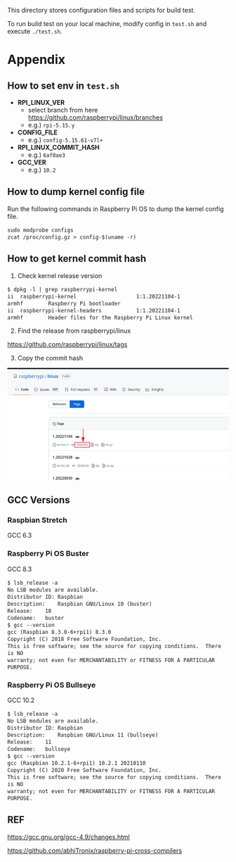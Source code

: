 This directory stores configuration files and scripts for build test.

To run build test on your local machine, modify config in  `test.sh` and execute `./test.sh`.

# Appendix

## How to set env in `test.sh`

* **RPI_LINUX_VER**
  * select branch from here https://github.com/raspberrypi/linux/branches
  * e.g.) `rpi-5.15.y`
* **CONFIG_FILE**
  * e.g.) `config-5.15.61-v7l+`
* **RPI_LINUX_COMMIT_HASH**
  * e.g.) `6af8ae3`
* **GCC_VER**
  * e.g.) `10.2`

## How to dump kernel config file

Run the following commands in Raspberry Pi OS to dump the kernel config file.

```
sudo modprobe configs
zcat /proc/config.gz > config-$(uname -r)
```

## How to get kernel commit hash

1. Check kernel release version

```
$ dpkg -l | grep raspberrypi-kernel
ii  raspberrypi-kernel                   1:1.20221104-1                   armhf        Raspberry Pi bootloader
ii  raspberrypi-kernel-headers           1:1.20221104-1                   armhf        Header files for the Raspberry Pi Linux kernel
```

2. Find the release from raspberrypi/linux

https://github.com/raspberrypi/linux/tags

3. Copy the commit hash

![](./docs/images/rpi_linux_commit_hash.png)

## GCC Versions

### Raspbian Stretch

GCC 6.3

### Raspberry Pi OS Buster

GCC 8.3

```
$ lsb_release -a
No LSB modules are available.
Distributor ID:	Raspbian
Description:	Raspbian GNU/Linux 10 (buster)
Release:	10
Codename:	buster
$ gcc --version
gcc (Raspbian 8.3.0-6+rpi1) 8.3.0
Copyright (C) 2018 Free Software Foundation, Inc.
This is free software; see the source for copying conditions.  There is NO
warranty; not even for MERCHANTABILITY or FITNESS FOR A PARTICULAR PURPOSE.
```

### Raspberry Pi OS Bullseye

GCC 10.2

```
$ lsb_release -a
No LSB modules are available.
Distributor ID:	Raspbian
Description:	Raspbian GNU/Linux 11 (bullseye)
Release:	11
Codename:	bullseye
$ gcc --version
gcc (Raspbian 10.2.1-6+rpi1) 10.2.1 20210110
Copyright (C) 2020 Free Software Foundation, Inc.
This is free software; see the source for copying conditions.  There is NO
warranty; not even for MERCHANTABILITY or FITNESS FOR A PARTICULAR PURPOSE.
```

## REF

https://gcc.gnu.org/gcc-4.9/changes.html

https://github.com/abhiTronix/raspberry-pi-cross-compilers
